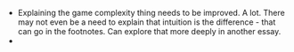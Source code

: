- Explaining the game complexity thing needs to be improved. A lot. There may not even be a need to explain that intuition is the difference - that can go in the footnotes. Can explore that more deeply in another essay.
- 